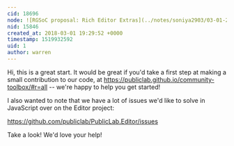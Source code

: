 ```yaml
---
cid: 18696
node: ![RGSoC proposal: Rich Editor Extras](../notes/soniya2903/03-01-2018/rgsoc-proposal-rich-editor-extras)
nid: 15846
created_at: 2018-03-01 19:29:52 +0000
timestamp: 1519932592
uid: 1
author: warren
---
```


Hi, this is a great start. It would be great if you'd take a first step at making a small contribution to our code, at https://publiclab.github.io/community-toolbox/#r=all -- we're happy to help you get started!

I also wanted to note that we have a lot of issues we'd like to solve in JavaScript over on the Editor project:

https://github.com/publiclab/PublicLab.Editor/issues

Take a look! We'd love your help!